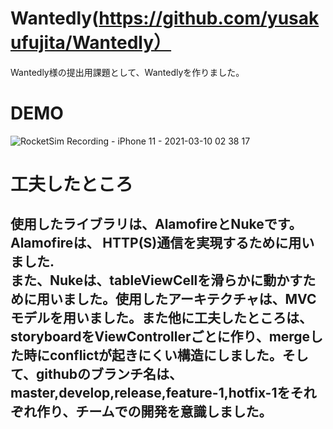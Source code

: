 # Wantedly(https://github.com/yusakufujita/Wantedly）

Wantedly様の提出用課題として、Wantedlyを作りました。


# DEMO

![RocketSim Recording - iPhone 11 - 2021-03-10 02 38 17](https://user-images.githubusercontent.com/48333289/110514321-87276100-814a-11eb-84d6-a70edc81e136.gif)

# 工夫したところ
## 使用したライブラリは、AlamofireとNukeです。Alamofireは、 HTTP(S)通信を実現するために用いました.<br>また、Nukeは、tableViewCellを滑らかに動かすために用いました。使用したアーキテクチャは、MVCモデルを用いました。また他に工夫したところは、storyboardをViewControllerごとに作り、mergeした時にconflictが起きにくい構造にしました。そして、githubのブランチ名は、master,develop,release,feature-1,hotfix-1をそれぞれ作り、チームでの開発を意識しました。
